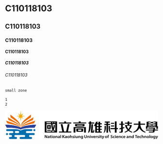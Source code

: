 # C110118103
## C110118103
### C110118103
#### C110118103
##### C110118103
###### C110118103

` small zone `

``` big zone
1
2
```

![NKUST](nkust.png "NKUST")

